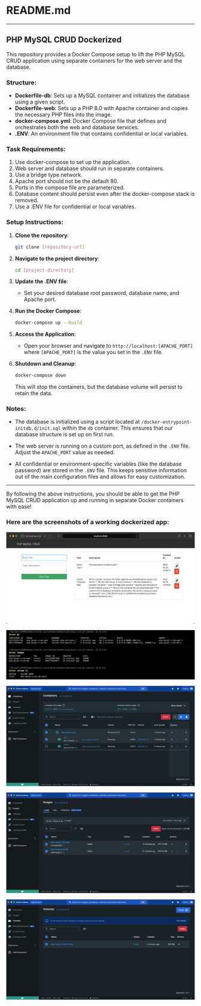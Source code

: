 # README.md

---

## PHP MySQL CRUD Dockerized

This repository provides a Docker Compose setup to lift the PHP MySQL CRUD application using separate containers for the web server and the database.

### Structure:

- **Dockerfile-db**: Sets up a MySQL container and initializes the database using a given script.
- **Dockerfile-web**: Sets up a PHP 8.0 with Apache container and copies the necessary PHP files into the image.
- **docker-compose.yml**: Docker Compose file that defines and orchestrates both the web and database services.
- **.ENV**: An environment file that contains confidential or local variables.

### Task Requirements:

1. Use docker-compose to set up the application.
2. Web server and database should run in separate containers.
3. Use a bridge type network.
4. Apache port should not be the default 80.
5. Ports in the compose file are parameterized.
6. Database content should persist even after the docker-compose stack is removed.
7. Use a .ENV file for confidential or local variables.

### Setup Instructions:

1. **Clone the repository**:
    ```bash
    git clone [repository-url]
    ```

2. **Navigate to the project directory**:
    ```bash
    cd [project-directory]
    ```

3. **Update the .ENV file**:
    - Set your desired database root password, database name, and Apache port.
    
4. **Run the Docker Compose**:
    ```bash
    docker-compose up --build
    ```

5. **Access the Application**:
    - Open your browser and navigate to `http://localhost:[APACHE_PORT]` where `[APACHE_PORT]` is the value you set in the `.ENV` file.

6. **Shutdown and Cleanup**:
    ```bash
    docker-compose down
    ```

   This will stop the containers, but the database volume will persist to retain the data.

### Notes:

- The database is initialized using a script located at `/docker-entrypoint-initdb.d/init.sql` within the `db` container. This ensures that our database structure is set up on first run.
  
- The web server is running on a custom port, as defined in the `.ENV` file. Adjust the `APACHE_PORT` value as needed.

- All confidential or environment-specific variables (like the database password) are stored in the `.ENV` file. This keeps sensitive information out of the main configuration files and allows for easy customization.

---

By following the above instructions, you should be able to get the PHP MySQL CRUD application up and running in separate Docker containers with ease!

### Here are the screenshots of a working dockerized app:

![Alt text](<docs/iScreen Shoter - Safari - 230929175229.png>)

![Alt text](<docs/iScreen Shoter - Warp - 230929180131.png>)

![Alt text](<docs/iScreen Shoter - Docker Desktop - 230929175916.png>)

![Alt text](<docs/iScreen Shoter - Docker Desktop - 230929175930.png>)

![Alt text](<docs/iScreen Shoter - Docker Desktop - 230929175945.png>)


